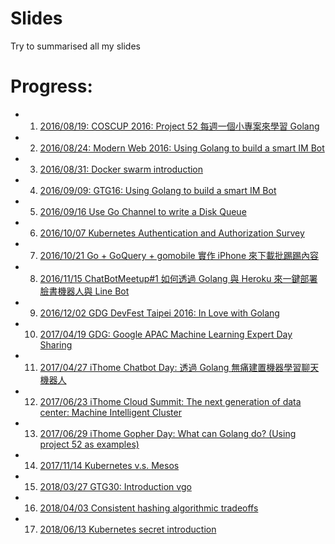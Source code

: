 # Slides
Try to summarised all my slides


# Progress:

- 01. [2016/08/19: COSCUP 2016: Project 52 每週一個小專案來學習 Golang](http://www.slideshare.net/EvansLin/coscup-2016-project-52-for-golang)
- 02. [2016/08/24: Modern Web 2016: Using Golang to build a smart IM Bot](http://www.slideshare.net/EvansLin/modern-web-2016-using-golang-to-build-a-smart-im-bot)
- 03. [2016/08/31: Docker swarm introduction](http://www.slideshare.net/EvansLin/docker-swarm-introduction-65539840)
- 04. [2016/09/09: GTG16: Using Golang to build a smart IM Bot](http://www.slideshare.net/EvansLin/gopher-taiwan-gathering-16-build-a-smart-bot-via-golang)
- 05. [2016/09/16 Use Go Channel to write a Disk Queue](http://www.slideshare.net/EvansLin/use-go-channel-to-write-a-disk-queue)
- 06. [2016/10/07 Kubernetes Authentication and Authorization Survey](https://docs.google.com/presentation/d/1ZbEMNutvf1p5y4_E5lVtXOgNJE9q9ML1Z0jSYx5-dUo/pub?start=false&loop=false&delayms=3000)
- 07. [2016/10/21 Go + GoQuery + gomobile  實作 iPhone 來下載批踢踢內容](https://docs.google.com/presentation/d/1Jt8E76yiFWCsyopo-55KspFqdU6FxtCKQTMexE4Uu7Y/edit?usp=sharing)
- 08. [2016/11/15 ChatBotMeetup#1 如何透過 Golang 與 Heroku 來一鍵部署 臉書機器人與 Line Bot](https://docs.google.com/presentation/d/1KksoZxQCIsPIcZFtKdf7cZ9eacSWcKeUfgXodAbYb5g/edit?usp=sharing)
- 09. [2016/12/02 GDG DevFest Taipei 2016: In Love with Golang](http://go-talks.appspot.com/github.com/kkdai/GolangTalks/gdgfest/gdgfest.slide#1)
- 10. [2017/04/19 GDG: Google APAC Machine Learning Expert Day Sharing](https://docs.google.com/presentation/d/1tfDyrE5whkedNV3_clLJMy9bBkGy6r2X895gtnmtWH4/edit?usp=sharing)
- 11. [2017/04/27 iThome Chatbot Day: 透過 Golang 無痛建置機器學習聊天機器人](https://docs.google.com/presentation/d/1OKlV0s8ECdo5efMhgIuwIWvB9mh05v0tygO2LvcvwIc/edit?usp=sharing)
- 12. [2017/06/23 iThome Cloud Summit: The next generation of data center: Machine Intelligent Cluster](https://www.slideshare.net/EvansLin/ithome-cloud-summit-mic)
- 13. [2017/06/29 iThome Gopher Day: What can Golang do? (Using project 52 as examples)](https://www.slideshare.net/EvansLin/ithome-gopher-day-2017-what-can-golang-do-using-project-52-as-examples)
- 14. [2017/11/14 Kubernetes v.s. Mesos](https://www.slideshare.net/EvansLin/kubernetes-vs-mesos)
- 15. [2018/03/27 GTG30: Introduction vgo](https://www.slideshare.net/EvansLin/gtg30-introduction-vgo)
- 16. [2018/04/03 Consistent hashing algorithmic tradeoffs](https://www.slideshare.net/EvansLin/consistent-hashing-algorithmic-tradeoffs)
- 17. [2018/06/13 Kubernetes secret introduction](https://www.slideshare.net/EvansLin/kubernetes-secret-introduction)



